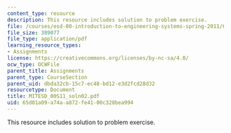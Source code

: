 ```yaml
---
content_type: resource
description: This resource includes solution to problem exercise.
file: /courses/esd-00-introduction-to-engineering-systems-spring-2011/65d01a09a74aa872fe4100c328bea994_MITESD_00S11_soln02.pdf
file_size: 389077
file_type: application/pdf
learning_resource_types:
- Assignments
license: https://creativecommons.org/licenses/by-nc-sa/4.0/
ocw_type: OCWFile
parent_title: Assignments
parent_type: CourseSection
parent_uid: dbda32cb-15c7-ec48-bd12-e3d2fcd28d32
resourcetype: Document
title: MITESD_00S11_soln02.pdf
uid: 65d01a09-a74a-a872-fe41-00c328bea994
---
```

This resource includes solution to problem exercise.